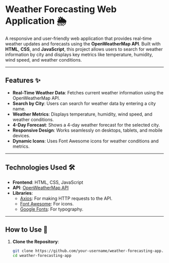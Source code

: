 # Weather Forecasting Web Application 🌦️

A responsive and user-friendly web application that provides real-time weather updates and forecasts using the **OpenWeatherMap API**. Built with **HTML**, **CSS**, and **JavaScript**, this project allows users to search for weather information by city and displays key metrics like temperature, humidity, wind speed, and weather conditions.

---

## Features ✨
- **Real-Time Weather Data**: Fetches current weather information using the OpenWeatherMap API.
- **Search by City**: Users can search for weather data by entering a city name.
- **Weather Metrics**: Displays temperature, humidity, wind speed, and weather conditions.
- **4-Day Forecast**: Shows a 4-day weather forecast for the selected city.
- **Responsive Design**: Works seamlessly on desktops, tablets, and mobile devices.
- **Dynamic Icons**: Uses Font Awesome icons for weather conditions and metrics.

---

## Technologies Used 🛠️
- **Frontend**: HTML, CSS, JavaScript
- **API**: [OpenWeatherMap API](https://openweathermap.org/api)
- **Libraries**:
  - [Axios](https://axios-http.com/): For making HTTP requests to the API.
  - [Font Awesome](https://fontawesome.com/): For icons.
  - [Google Fonts](https://fonts.google.com/): For typography.

---

## How to Use 🚀
1. **Clone the Repository**:
   ```bash
   git clone https://github.com/your-username/weather-forecasting-app.git
   cd weather-forecasting-app
